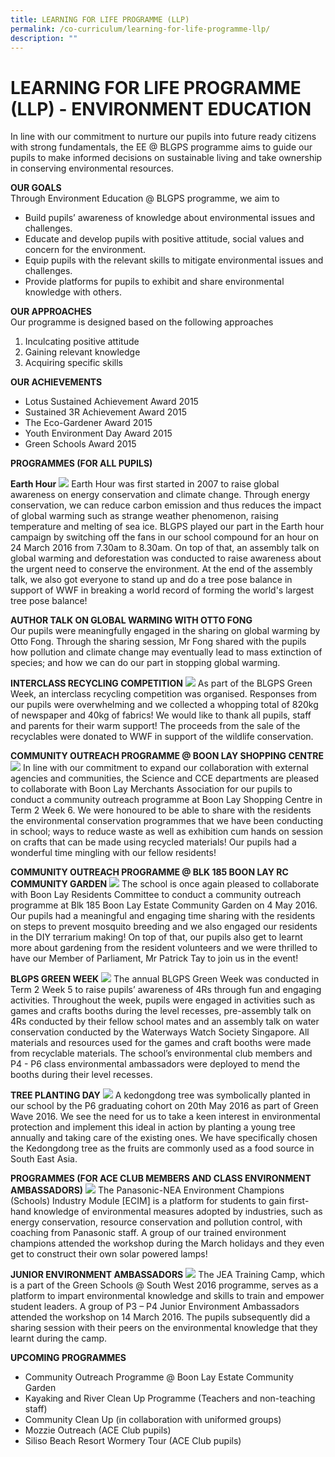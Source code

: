 ```yaml
---
title: LEARNING FOR LIFE PROGRAMME (LLP)
permalink: /co-curriculum/learning-for-life-programme-llp/
description: ""
---
```

# LEARNING FOR LIFE PROGRAMME (LLP) - ENVIRONMENT EDUCATION

In line with our commitment to nurture our pupils into future ready citizens with strong fundamentals, the EE @ BLGPS programme aims to guide our pupils to make informed decisions on sustainable living and take ownership in conserving environmental resources. 

**OUR GOALS**<br>
Through Environment Education @ BLGPS programme, we aim to
* Build pupils’ awareness of knowledge about environmental issues and challenges. 
* Educate and develop pupils with positive attitude, social values and concern for the environment.
* Equip pupils with the relevant skills to mitigate environmental issues and challenges.
* Provide platforms for pupils to exhibit and share environmental knowledge with others. 

**OUR APPROACHES**<br>
Our programme is designed based on the following approaches
1. Inculcating positive attitude
2. Gaining relevant knowledge
3. Acquiring specific skills

**OUR ACHIEVEMENTS**
* Lotus Sustained Achievement Award 2015
* Sustained 3R Achievement Award 2015
* The Eco-Gardener Award 2015
* Youth Environment Day Award 2015
* Green Schools Award 2015


**PROGRAMMES (FOR ALL PUPILS)**

**Earth Hour**
![](/images/Earth%20Hour.png)
Earth Hour was first started in 2007 to raise global awareness on energy conservation and climate change. Through energy conservation, we can reduce carbon emission and thus reduces the impact of global warming such as strange weather phenomenon, raising temperature and melting of sea ice. BLGPS played our part in the Earth hour campaign by switching off the fans in our school compound for an hour on 24 March 2016 from 7.30am to 8.30am. On top of that, an assembly talk on global warming and deforestation was conducted to raise awareness about the urgent need to conserve the environment. At the end of the assembly talk, we also got everyone to stand up and do a tree pose balance in support of WWF in breaking a world record of forming the world's largest tree pose balance! 

**AUTHOR TALK ON GLOBAL WARMING WITH OTTO FONG**<br>
Our pupils were meaningfully engaged in the sharing on global warming by Otto Fong. Through the sharing session, Mr Fong shared with the pupils how pollution and climate change may eventually lead to mass extinction of species; and how we can do our part in stopping global warming. 

**INTERCLASS RECYCLING COMPETITION**
![](/images/Interclass%20Recycling.png)
As part of the BLGPS Green Week, an interclass recycling competition was organised. Responses from our pupils were overwhelming and we collected a whopping total of 820kg of newspaper and 40kg of fabrics! We would like to thank all pupils, staff and parents for their warm support! The proceeds from the sale of the recyclables were donated to WWF in support of the wildlife conservation.  

**COMMUNITY OUTREACH PROGRAMME @ BOON LAY SHOPPING CENTRE**
![](/images/Community%20Outreach.png)
In line with our commitment to expand our collaboration with external agencies and communities, the Science and CCE departments are pleased to collaborate with Boon Lay Merchants Association for our pupils to conduct a community outreach programme at Boon Lay Shopping Centre in Term 2 Week 6. We were honoured to be able to share with the residents the environmental conservation programmes that we have been conducting in school; ways to reduce waste as well as exhibition cum hands on session on crafts that can be made using recycled materials! Our pupils had a wonderful time mingling with our fellow residents! 

**COMMUNITY OUTREACH PROGRAMME @ BLK 185 BOON LAY RC COMMUNITY GARDEN**
![](/images/Garden.png)
The school is once again pleased to collaborate with Boon Lay Residents Committee to conduct a community outreach programme at Blk 185 Boon Lay Estate Community Garden on 4 May 2016. Our pupils had a meaningful and engaging time sharing with the residents on steps to prevent mosquito breeding and we also engaged our residents in the DIY terrarium making! On top of that, our pupils also get to learnt more about gardening from the resident volunteers and we were thrilled to have our Member of Parliament, Mr Patrick Tay to join us in the event!  

**BLGPS GREEN WEEK**
![](/images/Green%20Week.png)
The annual BLGPS Green Week was conducted in Term 2 Week 5 to raise pupils’ awareness of 4Rs through fun and engaging activities. Throughout the week, pupils were engaged in activities such as games and crafts booths during the level recesses, pre-assembly talk on 4Rs conducted by their fellow school mates and an assembly talk on water conservation conducted by the Waterways Watch Society Singapore. All materials and resources used for the games and craft booths were made from recyclable materials. The school’s environmental club members and P4 - P6 class environmental ambassadors were deployed to mend the booths during their level recesses. 

**TREE PLANTING DAY**
![](/images/Tree%20Planting.png)
A kedongdong tree was symbolically planted in our school by the P6 graduating cohort on 20th May 2016 as part of Green Wave 2016. We see the need for us to take a keen interest in environmental protection and implement this ideal in action by planting a young tree annually and taking care of the existing ones. We have specifically chosen the Kedongdong tree as the fruits are commonly used as a food source in South East Asia. 

**PROGRAMMES (FOR ACE CLUB MEMBERS AND CLASS ENVIRONMENT AMBASSADORS)**
![](/images/Programme.png)
The Panasonic-NEA Environment Champions (Schools) Industry Module [ECIM] is a platform for students to gain first-hand knowledge of environmental measures adopted by industries, such as energy conservation, resource conservation and pollution control, with coaching from Panasonic staff.  A group of our trained environment champions attended the workshop during the March holidays and they even get to construct their own solar powered lamps! 

**JUNIOR ENVIRONMENT AMBASSADORS**
![](/images/Junior.png)
The JEA Training Camp, which is a part of the Green Schools @ South West 2016 programme, serves as a platform to impart environmental knowledge and skills to train and empower student leaders. A group of P3 – P4 Junior Environment Ambassadors attended the workshop on 14 March 2016. The pupils subsequently did a sharing session with their peers on the environmental knowledge that they learnt during the camp.

**UPCOMING PROGRAMMES**
* Community Outreach Programme @ Boon Lay Estate Community Garden 
* Kayaking and River Clean Up Programme (Teachers and non-teaching staff)
* Community Clean Up (in collaboration with uniformed groups)
* Mozzie Outreach (ACE Club pupils)
* Siliso Beach Resort Wormery Tour (ACE Club pupils)